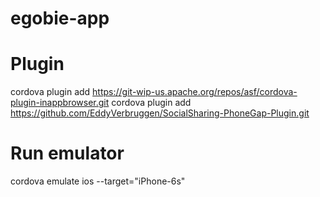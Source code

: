 # egobie-app

# Plugin
cordova plugin add https://git-wip-us.apache.org/repos/asf/cordova-plugin-inappbrowser.git
cordova plugin add https://github.com/EddyVerbruggen/SocialSharing-PhoneGap-Plugin.git

# Run emulator
cordova emulate ios --target="iPhone-6s"